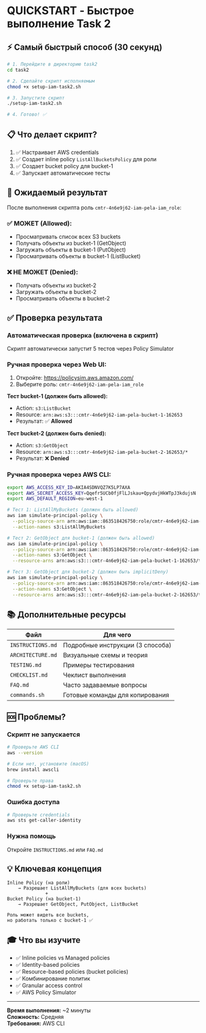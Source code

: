 # QUICKSTART - Быстрое выполнение Task 2

## ⚡ Самый быстрый способ (30 секунд)

```bash
# 1. Перейдите в директорию task2
cd task2

# 2. Сделайте скрипт исполняемым
chmod +x setup-iam-task2.sh

# 3. Запустите скрипт
./setup-iam-task2.sh

# 4. Готово! ✅
```

## 📋 Что делает скрипт?

1. ✅ Настраивает AWS credentials
2. ✅ Создает inline policy `ListAllBucketsPolicy` для роли
3. ✅ Создает bucket policy для bucket-1
4. ✅ Запускает автоматические тесты

## 🎯 Ожидаемый результат

После выполнения скрипта роль `cmtr-4n6e9j62-iam-pela-iam_role`:

### ✅ МОЖЕТ (Allowed):
- Просматривать список всех S3 buckets
- Получать объекты из bucket-1 (GetObject)
- Загружать объекты в bucket-1 (PutObject)
- Просматривать объекты в bucket-1 (ListBucket)

### ❌ НЕ МОЖЕТ (Denied):
- Получать объекты из bucket-2
- Загружать объекты в bucket-2
- Просматривать объекты в bucket-2

## ✅ Проверка результата

### Автоматическая проверка (включена в скрипт)
Скрипт автоматически запустит 5 тестов через Policy Simulator

### Ручная проверка через Web UI:
1. Откройте: https://policysim.aws.amazon.com/
2. Выберите роль: `cmtr-4n6e9j62-iam-pela-iam_role`

**Тест bucket-1 (должен быть allowed):**
- Action: `s3:ListBucket`
- Resource: `arn:aws:s3:::cmtr-4n6e9j62-iam-pela-bucket-1-162653`
- Результат: ✅ **Allowed**

**Тест bucket-2 (должен быть denied):**
- Action: `s3:GetObject`
- Resource: `arn:aws:s3:::cmtr-4n6e9j62-iam-pela-bucket-2-162653/*`
- Результат: ❌ **Denied**

### Ручная проверка через AWS CLI:
```bash
export AWS_ACCESS_KEY_ID=AKIA4SDNVQZ7K5LP7AXA
export AWS_SECRET_ACCESS_KEY=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
export AWS_DEFAULT_REGION=eu-west-1

# Тест 1: ListAllMyBuckets (должен быть allowed)
aws iam simulate-principal-policy \
  --policy-source-arn arn:aws:iam::863518426750:role/cmtr-4n6e9j62-iam-pela-iam_role \
  --action-names s3:ListAllMyBuckets

# Тест 2: GetObject для bucket-1 (должен быть allowed)
aws iam simulate-principal-policy \
  --policy-source-arn arn:aws:iam::863518426750:role/cmtr-4n6e9j62-iam-pela-iam_role \
  --action-names s3:GetObject \
  --resource-arns arn:aws:s3:::cmtr-4n6e9j62-iam-pela-bucket-1-162653/test

# Тест 3: GetObject для bucket-2 (должен быть implicitDeny)
aws iam simulate-principal-policy \
  --policy-source-arn arn:aws:iam::863518426750:role/cmtr-4n6e9j62-iam-pela-iam_role \
  --action-names s3:GetObject \
  --resource-arns arn:aws:s3:::cmtr-4n6e9j62-iam-pela-bucket-2-162653/test
```

## 📚 Дополнительные ресурсы

| Файл | Для чего |
|------|----------|
| `INSTRUCTIONS.md` | Подробные инструкции (3 способа) |
| `ARCHITECTURE.md` | Визуальные схемы и теория |
| `TESTING.md` | Примеры тестирования |
| `CHECKLIST.md` | Чеклист выполнения |
| `FAQ.md` | Часто задаваемые вопросы |
| `commands.sh` | Готовые команды для копирования |

## 🆘 Проблемы?

### Скрипт не запускается
```bash
# Проверьте AWS CLI
aws --version

# Если нет, установите (macOS)
brew install awscli

# Проверьте права
chmod +x setup-iam-task2.sh
```

### Ошибка доступа
```bash
# Проверьте credentials
aws sts get-caller-identity
```

### Нужна помощь
Откройте `INSTRUCTIONS.md` или `FAQ.md`

## 💡 Ключевая концепция

```
Inline Policy (на роли)
    → Разрешает ListAllMyBuckets (для всех buckets)
              +
Bucket Policy (на bucket-1)
    → Разрешает GetObject, PutObject, ListBucket
              =
Роль может видеть все buckets,
но работать только с bucket-1 ✅
```

## 🎓 Что вы изучите

- ✅ Inline policies vs Managed policies
- ✅ Identity-based policies
- ✅ Resource-based policies (bucket policies)
- ✅ Комбинирование политик
- ✅ Granular access control
- ✅ AWS Policy Simulator

---

**Время выполнения:** ~2 минуты  
**Сложность:** Средняя  
**Требования:** AWS CLI
